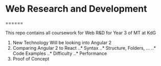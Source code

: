 # Web Research and Development
======

This repo contains all coursework for Web R&D for Year 3 of MT at KdG

1. New Technology
    Will be looking into Angular 2
2. Comparing Angular 2 to React
    ..* Syntax
    ..* Structure, Folders, ...
    ..* Code Examples
    ..* Difficulty
    ..* Performance
3. Proof of Concept

